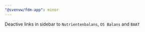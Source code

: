 ```yaml
---
"@svenvw/fdm-app": minor
---
```


Deactive links in sidebar to `Nutrientenbalans`, `OS Balans` and `BAAT`
